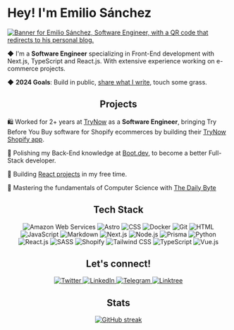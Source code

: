 # Hey! I'm Emilio Sánchez

[![Banner for Emilio Sánchez, Software Engineer, with a QR code that redirects to his personal blog.](https://github.com/emlez/emlez/assets/64607766/450e3e56-8903-4326-b14d-e0bfd3a96d04)](https://dub.sh/emlez)

◆ I'm a **Software Engineer** specializing in Front-End development with Next.js, TypeScript and React.js. With extensive experience working on e-commerce projects.

◆ **2024 Goals**: Build in public, [share what I write](https://dub.sh/emlez), touch some grass.

<h2 align=center>Projects</h2>

🛍️ Worked for 2+ years at [TryNow](https://www.trynow.com/) as a **Software Engineer**, bringing Try Before You Buy software for Shopify ecommerces by building their [TryNow Shopify app](https://apps.shopify.com/trynow).

🐍 Polishing my Back-End knowledge at [Boot.dev](https://www.boot.dev/u/emlez), to become a better Full-Stack developer.

🧰 Building [React projects](https://github.com/emlez/react-projects) in my free time.

👾 Mastering the fundamentals of Computer Science with [The Daily Byte](https://github.com/emlez/daily-byte)

<div align="center">
<h2 align="center">Tech Stack</h2>

![Amazon Web Services](https://img.shields.io/badge/Amazon_AWS-FF9900?style=for-the-badge&logo=amazonaws&logoColor=white)
![Astro](https://img.shields.io/badge/Astro-0C1222?style=for-the-badge&logo=astro&logoColor=FDFDFE)
![CSS](https://img.shields.io/badge/CSS3-1572B6?style=for-the-badge&logo=css3&logoColor=white)
![Docker](https://img.shields.io/badge/Docker-2CA5E0?style=for-the-badge&logo=docker&logoColor=white)
![Git](https://img.shields.io/badge/Git-F05032?style=for-the-badge&logo=git&logoColor=white)
![HTML](https://img.shields.io/badge/HTML5-E34F26?style=for-the-badge&logo=html5&logoColor=white)
![JavaScript](https://img.shields.io/badge/JavaScript-323330?style=for-the-badge&logo=javascript&logoColor=F7DF1E)
![Markdown](https://img.shields.io/badge/Markdown-000000?style=for-the-badge&logo=markdown&logoColor=white)
![Next.js](https://img.shields.io/badge/next.js-000000?style=for-the-badge&logo=nextdotjs&logoColor=white)
![Node.js](https://img.shields.io/badge/Node.js-339933?style=for-the-badge&logo=nodedotjs&logoColor=white)
![Prisma](https://img.shields.io/badge/Prisma-3982CE?style=for-the-badge&logo=Prisma&logoColor=white)
![Python](https://img.shields.io/badge/Python-FFD43B?style=for-the-badge&logo=python&logoColor=blue)
![React.js](https://img.shields.io/badge/React-20232A?style=for-the-badge&logo=react&logoColor=61DAFB)
![SASS](https://img.shields.io/badge/Sass-CC6699?style=for-the-badge&logo=sass&logoColor=white)
![Shopify](https://img.shields.io/badge/shopify-8DB543?style=for-the-badge&logo=Shopify&logoColor=white)
![Tailwind CSS](https://img.shields.io/badge/Tailwind_CSS-38B2AC?style=for-the-badge&logo=tailwind-css&logoColor=white)
![TypeScript](https://img.shields.io/badge/TypeScript-007ACC?style=for-the-badge&logo=typescript&logoColor=white)
![Vue.js](https://img.shields.io/badge/Vue.js-35495E?style=for-the-badge&logo=vuedotjs&logoColor=4FC08D)

</div>

<div align="center">
<h2 align="center">Let's connect!</h2>
  <a href="https://twitter.com/emlezdev/">
    <img src="https://img.shields.io/badge/Twitter-1DA1F2?style=for-the-badge&logo=twitter&logoColor=white" alt="Twitter" />
  </a>
  <a href="https://www.linkedin.com/in/emlez/">
    <img src="https://img.shields.io/badge/LinkedIn-0077B5?style=for-the-badge&logo=linkedin&logoColor=white" alt="LinkedIn" />
  </a>
  <a href="https://t.me/emlezdev/">
    <img src="https://img.shields.io/badge/Telegram-2CA5E0?style=for-the-badge&logo=telegram&logoColor=white" alt="Telegram" />
  </a>
  <a href="https://linktr.ee/emlezdev/">
    <img src="https://img.shields.io/badge/linktree-39E09B?style=for-the-badge&logo=linktree&logoColor=white" alt="Linktree" />
  </a>
</div>

<div align="center">
  <h2>Stats</h2>
  <a href="https://github.com/emlez?tab=repositories">
    <img src="https://github-readme-streak-stats.herokuapp.com?user=emlez&theme=vesper&date_format=M%20j%5B%2C%20Y%5D&background=101010&stroke=A0A0A0&currStreakNum=FFF&ring=99FFE4&fire=FFC799&border=A0A0A0&sideNums=FFF&sideLabels=FFC799&currStreakLabel=FFC799&dates=99FFE4" alt="GitHub streak" />
  </a>
</div>

